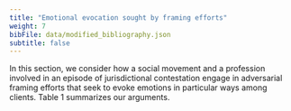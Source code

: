 ```yaml
---
title: "Emotional evocation sought by framing efforts"
weight: 7
bibFile: data/modified_bibliography.json
subtitle: false
---
```


In this section, we consider how a social movement and a profession involved in an episode of jurisdictional contestation engage in adversarial framing efforts that seek to evoke emotions in particular ways among clients. Table 1 summarizes our arguments.